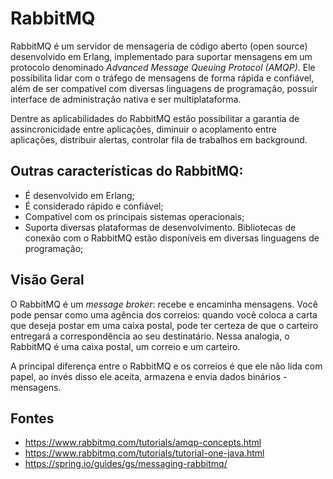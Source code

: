 # RabbitMQ

RabbitMQ é um servidor de mensageria de código aberto (open source) desenvolvido em Erlang, implementado para suportar mensagens em um protocolo denominado *Advanced Message Queuing Protocol (AMQP)*. Ele possibilita lidar com o tráfego de mensagens de forma rápida e confiável, além de ser compatível com diversas linguagens de programação, possuir interface de administração nativa e ser multiplataforma.

Dentre as aplicabilidades do RabbitMQ estão possibilitar a garantia de assincronicidade entre aplicações, diminuir o acoplamento entre aplicações, distribuir alertas, controlar fila de trabalhos em background.

## Outras características do RabbitMQ:

- É desenvolvido em Erlang;
- É considerado rápido e confiável;
- Compatível com os principais sistemas operacionais;
- Suporta diversas plataformas de desenvolvimento. Bibliotecas de conexão com o RabbitMQ estão disponíveis em diversas linguagens de programação;

## Visão Geral

O RabbitMQ é um *message broker*: recebe e encaminha mensagens. Você pode pensar como uma agência dos correios: quando você coloca a carta que deseja postar em uma caixa postal, pode ter certeza de que o carteiro entregará a correspondência ao seu destinatário. Nessa analogia, o RabbitMQ é uma caixa postal, um correio e um carteiro.

A principal diferença entre o RabbitMQ e os correios é que ele não lida com papel, ao invés disso ele aceita, armazena e envia dados binários - mensagens.

<!--

O *broker* é uma entidade que recebe mensagens de *publishers* - ou seja, clientes que produzem mensagens - e encaminha mensagens a *consumers*, que são clientes que recebem (consomem) mensagens. Assim, o AMQP é um protocolo bi-direcional onde um cliente pode enviar e receber mensagens de outros clientes através do broker.

Ao publicar uma mensagem, o cliente *publisher* encaminha esta mensagem a outra entidade denominada *exchange*, que de acordo com regras específicas (e programáveis!) denominadas *bindings* as encaminham para filas (*queues*) que, por sua vez, podem estar sendo consumidas por um outro cliente, o *consumer*. *Broker*, *publishers*, *consumers*, *exchanges*, *bindings* e *queues* são as palavras chaves para entender o funcionamento do protocolo. O AMQP é um grande canivete suíço: ele oferece uma grande variedade de regras que podem ser altamente personalizadas de acordo com a finalidade de nossa aplicação.

De forma simples e resumida, o funcionamento do AMQP pode ser comparado a um sistema de correios conforme mostra a figura abaixo: o cliente *Publisher* escreve uma mensagem e a encaminha para um *exchange*, que se assemelha a uma caixa de correio. A seguir, já no *broker* - que pode ser entendido como os Correios, por exemplo - esta mensagem é encaminhada de acordo com regras específicas (*bindings*) através de rotas a uma *queue*, que pode ser entendida como uma caixa postal, por exemplo. Finalmente, um cliente *Consumer* monitora a *queue* (caixa postal) para, então, ler a mensagem.

- Diagrama do Funcionamento do Exchange tipo Direto no AMQP.
 
![](../assets/02-amqp-structure.png)

Uma das principais características do AMQP é que o *publisher* jamais publica uma mensagem diretamente em uma fila. A mensagem sempre é encaminhada ao *exchange* que, de acordo com seu tipo e com as configurações especificadas através de *bindings*, a encaminha para determinada fila ou a descarta.

### Protocolo Programável (e Exchanges!)

Rotas, exchanges, filas e outras entidades podem ser programadas diretamente pelas aplicações (clientes). A função de administração do sistema passa a ser somente no sentido de criar regras de acesso e permissões para determinadas ações. Dessa forma, o AMQP 0-9-1 é um protocolo "programável", deixando boa parte das ações a cargo dos usuários/clientes.

Esse grande "canivete suíço" que é o AMQP 0-9-1 proporciona aos desenvolvedores grande liberdade ao desenvolver aplicações específicas e personalizáveis. No entanto, o esforço concentra-se em compreender as especificidades do protocolo, bem como a correta utilização de suas entidades.

Falaremos agora de uma dessas entidades, os Exchanges!

#### Por que é importante conhecer os Exchanges e seus tipos?

O exchange é uma entidade que recebe as mensagens que chegam ao broker vindas de aplicações clientes. Estas aplicações desconhecem a existência das filas. É através do *Exchange* que determinada mensagem é roteada para uma ou mais filas a partir de regras denominadas bindings. Há alguns tipos de *Exchanges* que implementam diferentes características de roteamento das mensagens recebidas. A saber, são tipos de *Exchanges*: Direct, Fanout, Topic e Headers. Além do tipo, outros parâmetros definem um Exchange: nome, durabilidade, auto-delete, argumentos, etc.

As mensagens que são publicadas no broker e as mensagens que são consumidas possuem um parâmetro chamado *routing key*, que no caso de filas que são atreladas a um *exchange*, também pode ser chamado de *binding key*. Este parâmetro nada mais é do que um identificador do caminho da mensagem e serve de base para armazenar corretamente as mensagens em filas. Este conceito ficará mais claro a seguir, quando apresentarmos o Exchange do tipo Direto (Direct) e do tipo Tópico (Topic).

#### Direct Exchange

O Exchange do tipo Direto entrega mensagens às filas de acordo com o *routing key* da mensagem. Isto é, se uma fila foi bounded (roteada) a um exchange com determinado *routing key (binding key)*, toda mensagem que chegar ao broker destinada a um exchange do tipo Direct com determinado routing key, será redirecionada à fila associada a este mesmo *routing key (binding key)*. Este tipo de exchange é utilizado principalmente para a distribuição de tarefas entre diversos consumidores.

- Diagrama do Funcionamento do Exchange tipo Direto.
![](../assets/02-amqp-diagrama-exchange-tipo-direto.png)

Supondo-se o caso de uma tarefa complexa que deseja-se distribuir entre diversos consumidores (workers, neste caso), a figura acima exibe o funcionamento do Exchange do tipo direto: a mensagem é enviada ao broker contendo uma operação a ser realizada em uma imagem e, de acordo com o routing key da mensagem, o exchange do tipo Direct encaminha a mensagem para as filas que estão atreladas (bounded) ao exchange com o mesmo routing key (também conhecido como binding key, no caso das filas).

#### Topic Exchange

O Exchange do tipo Tópico (Topic) é utilizado para comunicação no padrão publica/subscreve (publish/subscribe) e, assim, é utilizado para monitorar mensagens de acordo com padrões no routing key da mensagem, ou seja, o consumidor pode "escolher" que tipo de mensagem deseja receber e, simetricamente, quem publica a mensagem no Exchange indica um assunto/tópico - através do routing key - ao qual a mensagem se refere.

Como um exemplo de aplicação, suponha que gostaríamos de implementar um sistema de logs no qual os consumidores monitoram mensagens de log de diferentes origens/módulos (kernel do sistema, gerenciamento de usuários, rede) e de diferentes níveis (informação, alertas, erros). Cada mensagem gerada contém tanto a origem (kernel/users/network) como o nível do log (info/warning/error) representados como uma lista de dois elementos (poderiam ser mais!) separados por pontos (".") no routing key. Por exemplo, a mensagem que contém o routing key igual a "ker.info" representa uma mensagem de log gerada pelo kernel do sistema e representa um nível informacional.

Consumidores destas mensagens podem monitorar determinado routing key (ou binding key, uma vez que estão associadas a uma fila) e executar ações específicas. Por exemplo, o consumidor A, que é responsável pela saúde de todo o sistema, está interessado em monitorar todas as mensagens de log de erros, independente do módulo que gerou a mensagem. Outro consumidor (B, por exemplo) está interessado somente nas mensagens do módulo de gerenciamento de usuários (users) independente do nível (info/warning/error). Para tal roteamento das mensagens, o exchange do tipo Topic permite a utilização de caracteres especiais no binding key das filas associadas ao exchange. Por fim, o consumidor C está interessado em todas as mensagens de log. Assim:

- "\*" pode substituir uma palavra no binding key;
- "#" pode substituir uma ou mais palavras no binding key.

Para o consumidor A, este poderia consumir da fila com binding key igual a "\*.error", enquanto que o consumidor B consome de "users.\*" e o consumidor C de "\*.\*". Observe que o consumidor C poderia consumir também de "#", porém no primeiro caso ("\*.\*") o consumidor C receberia mensagens publicadas com exatamente duas palavras no routing key, enquanto que no segundo caso ("#") consumiria qualquer mensagem publicada no exchange, independente da quantidade de palavras no routing key. Vejamos alguns exemplos.

A figura a seguir exibe a representação do fluxo de uma mensagem de log do tipo "users.error". Neste caso, os consumidores A, B e C - associados às filas com bindings para "*.error", "users.*" e "*.*", respectivamente - recebem a mensagem de log com routing key "users.error", uma vez que os critérios para estes bindings são todos satisfeitos:

- Diagrama do Roteamento de uma Mensagem de Log "users.error" em um Topic Exchange.

![](../assets/02-diagrama-roteamento-mensagem-topic-exchange.png)

A figura a seguir representa o roteamento para uma mensagem com routing key igual a "users.info". Observe que, para este caso, o binding key da fila 1 não é satisfeito e, portanto, a mensagem não é entregue ao consumidor A:

- Diagrama do Roteamento de uma Mensagem de Log “users.info” em um Topic Exchange.

![](../assets/02-dagrama-roteamento-mensagem-topic-exchange-error.png)

Finalmente, a figura a seguir exibe o roteamento para uma mensagem com routing key igual a "kern.warning". Observe que somente o Consumidor C recebe a mensagem, uma vez que é o único consumidor da fila que possui um binding compatível com a mensagem.

- Diagrama do Roteamento de uma Mensagem de Log "kern.warning" em um Topic Exchange.

![](../assets/02-diagrama-roteamento-mensagem-topic-exchange-errors.png)

Com esta breve introdução, pudemos ver um pouco do funcionamento do AMQP 0-9-1. O roteamento das mensagens, a criação de filas atreladas a determinado exchange de acordo com regras (bindings), a definição do tipo do exchange e até mesmo a criação de um exchange podem ser realizados pelos clientes. Assim, confirmando o que já dissemos, o AMQP 0-9-1 é um protocolo que possibilita bastante personalização através do lado das aplicações.


### Resumo

*Produzir* significa nada mais que enviar. Um programa que envia mensagens é um *produtor*:

![Producer](../assets/02-producer.png)

Uma *fila* (queue) é o nome de uma caixa postal que vive no RabbitMQ. Embora as mensagens fluam pelo RabbitMQ e suas aplicações, elas só podem ser armazenadas em uma fila. Uma fila só é limitada pelos limites de memória e disco do host, é essencialmente um grande buffer de mensagem. Muitos *produtores* podem enviar mensagens para uma fila e muitos *consumidores* podem tentar receber dados de uma fila. É assim que representamos uma fila:

![Queue](../assets/02-queue.png)

*Consumir* tem um significado semelhante ao receber. Um consumidor é um programa que espera principalmente receber mensagens:

![Consumer](../assets/02-consumer.png)

Observe que o produtor, o consumidor e o broker não precisam residir no mesmo host; na verdade, na maioria das aplicações eles não residem. Uma aplicação pode ser produtora e consumidora também.

No diagrama abaixo, "P" é nosso produtor e "C" é nosso consumidor. A caixa no meio é uma fila - um buffer de mensagem que o RabbitMQ mantém para o consumidor.

![Diagram](../assets/02-python-one.png)

-->

<!--

-----------------------------------------

https://www.rabbitmq.com/install-windows-manual.html

docker run --hostname my-rabbit --name some-rabbit rabbitmq:3

"Olá Mundo"
(usando o cliente Java)
Nesta parte do tutorial, vamos escrever dois programas em Java; um produtor que envia uma única mensagem e um consumidor que recebe mensagens e as imprime. Vamos passar alguns detalhes na API Java, concentrando-nos nesta coisa muito simples apenas para começar. É um "Hello World" de mensagens.

(P) -> [|||] -> (C)
A biblioteca cliente Java
O RabbitMQ fala vários protocolos. Este tutorial usa o AMQP 0-9-1, que é um protocolo aberto de uso geral para mensagens. Existem vários clientes para o RabbitMQ em muitos idiomas diferentes. Usaremos o cliente Java fornecido pelo RabbitMQ.

Baixe a biblioteca cliente e suas dependências (SLF4J API e SLF4J Simple). Copie esses arquivos em seu diretório de trabalho, junto aos arquivos Java dos tutoriais.

Observe que o SLF4J Simple é suficiente para tutoriais, mas você deve usar uma biblioteca de registro completa como o Logback em produção.

(O cliente RabbitMQ Java também está no repositório central do Maven, com o groupId com.rabbitmq e o artifactId amqp-client.)

Agora temos o cliente Java e suas dependências, podemos escrever algum código.

Envio
(P) -> [|||]
Vamos ligar para o nosso editor de mensagens (remetente) Enviar e nossa mensagem consumidor (receptor) Recv. O editor se conectará ao RabbitMQ, enviará uma única mensagem e sairá.

Em Send.java, precisamos de algumas classes importadas:

import com.rabbitmq.client.ConnectionFactory;
import com.rabbitmq.client.Connection;
import com.rabbitmq.client.Channel;
Configure a classe e nomeie a fila:

public class Enviar {
  sequência final privada estática QUEUE_NAME = "olá";
  public static void main (String [] argv) gera exceção {
      ...
  }
}
então podemos criar uma conexão com o servidor:

ConnectionFactory factory = novo ConnectionFactory ();
factory.setHost ("localhost");
tente (Connection connection = factory.newConnection ();
     Canal canal = connection.createChannel ()) {

}
A conexão abstrai a conexão do soquete e cuida da negociação e autenticação da versão do protocolo e assim por diante. Aqui nos conectamos a um corretor na máquina local - daí o localhost. Se quiséssemos nos conectar a um corretor em uma máquina diferente, nós simplesmente especificaríamos seu nome ou endereço IP aqui.

Em seguida, criamos um canal, que é onde reside a maior parte da API para fazer as coisas. Note que podemos usar uma instrução try-with-resources porque Connection e Channel implementam java.io.Closeable. Dessa forma, não precisamos fechá-los explicitamente em nosso código.

Para enviar, devemos declarar uma fila para nós enviarmos para; então podemos publicar uma mensagem na fila, tudo isso na declaração try-with-resources:

channel.queueDeclare (QUEUE_NAME, false, false, false, null);
String message = "Olá mundo!";
channel.basicPublish ("", QUEUE_NAME, null, message.getBytes ());
System.out.println ("[x] Enviados" "+ mensagem +" '");
Declarar uma fila é idempotente - ela só será criada se já não existir. O conteúdo da mensagem é uma matriz de bytes, para que você possa codificar o que quiser.

Aqui está toda a classe Send.java.

Envio não funciona!
Se esta é sua primeira vez usando RabbitMQ e você não vê o "Enviado"

-->

## Fontes

- https://www.rabbitmq.com/tutorials/amqp-concepts.html
- https://www.rabbitmq.com/tutorials/tutorial-one-java.html
- https://spring.io/guides/gs/messaging-rabbitmq/

<!--
- https://www.embarcados.com.br/amqp-protocolo-de-comunicacao-para-iot/
http://localhost:15672/#/ guest/guest
https://www.cloudamqp.com/docs/usecases.html
https://spring.io/understanding/AMQP
https://grokonez.com/spring-framework/spring-amqp/rabbitmq-sendreceive-java-object-messages-spring-rabbitmq-springboot
-->
